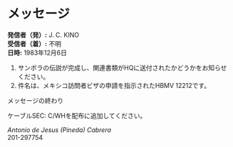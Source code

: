 # メッセージ

**発信者（発）:** J. C. KINO  
**受信者（着）:** 不明  
**日時:** 1983年12月6日  

1. サンボラの伝説が完成し、関連書類がHQに送付されたかどうかをお知らせください。  
2. 件名は、メキシコ訪問者ビザの申請を指示されたHBMV 12212です。  

メッセージの終わり  

ケーブルSEC: C/WHを配布に追加してください。  

*Antonio de Jesus (Pineda) Cabrera*  
201-297754  